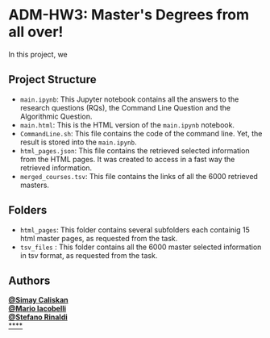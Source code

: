 # ADM-HW3: Master's Degrees from all over!

In this project, we <br>
## Project Structure

- `main.ipynb`: This Jupyter notebook contains all the answers to the research questions (RQs), the Command Line Question and the Algorithmic Question. <br>
- `main.html`: This is the HTML version of the `main.ipynb` notebook. <br>
- `CommandLine.sh`: This file contains the code of the command line. Yet, the result is stored into the `main.ipynb`. <br>
- `html_pages.json`: This file contains the retrieved selected information from the HTML pages. It was created to access in a fast way the retrieved information. <br>
- `merged_courses.tsv`: This file contains the links of all the 6000 retrieved masters. <br> 

## Folders
- `html_pages`: This folder contains several subfolders each containig 15 html master pages, as requested from the task.
- `tsv_files` : This folder contains all the 6000 master selected information in tsv format, as requested from the task.


## Authors 

[**@Simay Caliskan**](https://github.com/simaycaliskan)  <br>
[**@Mario Iacobelli**](https://github.com/marioiacobelli) <br>
[**@Stefano Rinaldi**](https://github.com/Stinoo01)  <br>
[****]() <br> 

